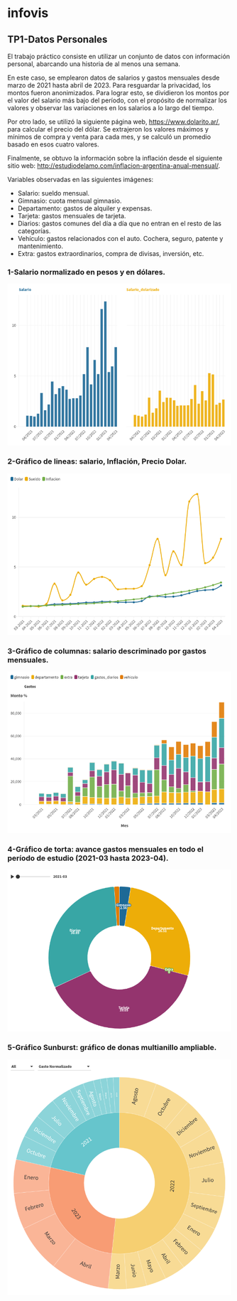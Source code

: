 # infovis

## TP1-Datos Personales
El trabajo práctico consiste en utilizar un conjunto de datos con información personal, abarcando una historia de al menos una semana.

En este caso, se emplearon datos de salarios y gastos mensuales desde marzo de 2021 hasta abril de 2023. Para resguardar la privacidad, los montos fueron anonimizados. Para lograr esto, se dividieron los montos por el valor del salario más bajo del período, con el propósito de normalizar los valores y observar las variaciones en los salarios a lo largo del tiempo.

Por otro lado, se utilizó la siguiente página web, https://www.dolarito.ar/, para calcular el precio del dólar. Se extrajeron los valores máximos y mínimos de compra y venta para cada mes, y se calculó un promedio basado en esos cuatro valores.

Finalmente, se obtuvo la información sobre la inflación desde el siguiente sitio web: http://estudiodelamo.com/inflacion-argentina-anual-mensual/.

Variables observadas en las siguientes imágenes:
- Salario: sueldo mensual.
- Gimnasio: cuota mensual gimnasio.
- Departamento: gastos de alquiler y expensas.
- Tarjeta: gastos mensuales de tarjeta.
- Diarios: gastos comunes del día a día que no entran en el resto de las categorías.
- Vehículo: gastos relacionados con el auto. Cochera, seguro, patente y mantenimiento.
- Extra: gastos extraordinarios, compra de divisas, inversión, etc.

### 1-Salario normalizado en pesos y en dólares.
[![Salario normalizado en pesos y en dólares](imagenes/1-saldos_primer_grafico.png)](https://flo.uri.sh/visualisation/13759331/embed)



### 2-Gráfico de lineas: salario, Inflación, Precio Dolar.
[![Salario, Inflación, Precio Dolar](imagenes/2-gastos_linea.png)](https://flo.uri.sh/visualisation/13758242/embed)



### 3-Gráfico de columnas: salario descriminado por gastos mensuales.
[![Salario discriminado por gastos mensuales](imagenes/3-gastos_multibar.png)](https://flo.uri.sh/visualisation/13758150/embed)



### 4-Gráfico de torta: avance gastos mensuales en todo el período de estudio (2021-03 hasta 2023-04).
[![Avance gastos mensuales en todo el período de estudio](imagenes/4-gastos_video.png)](https://flo.uri.sh/visualisation/13758124/embed)



### 5-Gráfico Sunburst: gráfico de donas multianillo ampliable.
[![gráfico de donas multianillo ampliable](imagenes/5-gastos_sunburst.png)](https://flo.uri.sh/visualisation/13757698/embed)
